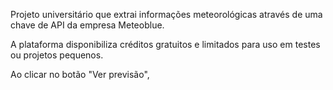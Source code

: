 Projeto universitário que extrai informações meteorológicas através de uma chave de API da empresa Meteoblue.

A plataforma disponibiliza créditos gratuitos e limitados para uso em testes ou projetos pequenos.

Ao clicar no botão "Ver previsão",  
